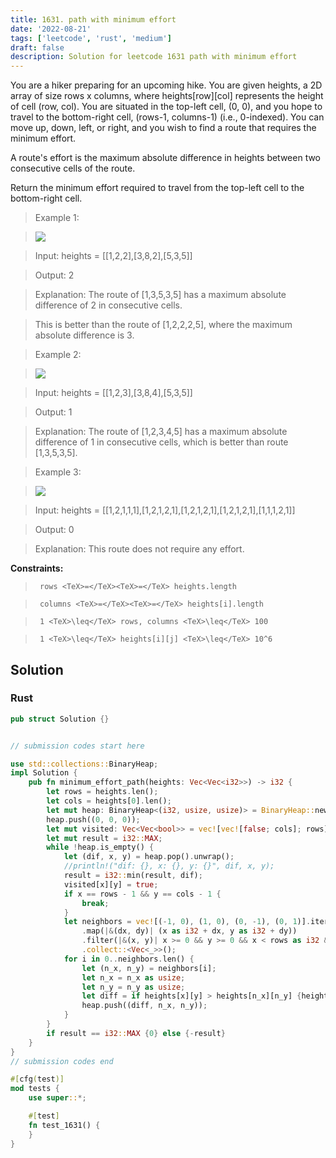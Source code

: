 ```yaml
---
title: 1631. path with minimum effort
date: '2022-08-21'
tags: ['leetcode', 'rust', 'medium']
draft: false
description: Solution for leetcode 1631 path with minimum effort
---
```


 

  You are a hiker preparing for an upcoming hike. You are given heights, a 2D array of size rows x columns, where heights[row][col] represents the height of cell (row, col). You are situated in the top-left cell, (0, 0), and you hope to travel to the bottom-right cell, (rows-1, columns-1) (i.e., 0-indexed). You can move up, down, left, or right, and you wish to find a route that requires the minimum effort.

  

  A route's effort is the maximum absolute difference in heights between two consecutive cells of the route.

  

  Return the minimum effort required to travel from the top-left cell to the bottom-right cell.

  

   

 >   Example 1:

  

 >   ![](https://assets.leetcode.com/uploads/2020/10/04/ex1.png)

  

  

 >   Input: heights <TeX>=</TeX> [[1,2,2],[3,8,2],[5,3,5]]

 >   Output: 2

 >   Explanation: The route of [1,3,5,3,5] has a maximum absolute difference of 2 in consecutive cells.

 >   This is better than the route of [1,2,2,2,5], where the maximum absolute difference is 3.

  

  

 >   Example 2:

  

 >   ![](https://assets.leetcode.com/uploads/2020/10/04/ex2.png)

  

  

 >   Input: heights <TeX>=</TeX> [[1,2,3],[3,8,4],[5,3,5]]

 >   Output: 1

 >   Explanation: The route of [1,2,3,4,5] has a maximum absolute difference of 1 in consecutive cells, which is better than route [1,3,5,3,5].

  

  

 >   Example 3:

 >   ![](https://assets.leetcode.com/uploads/2020/10/04/ex3.png)

  

 >   Input: heights <TeX>=</TeX> [[1,2,1,1,1],[1,2,1,2,1],[1,2,1,2,1],[1,2,1,2,1],[1,1,1,2,1]]

 >   Output: 0

 >   Explanation: This route does not require any effort.

  

  

   

  **Constraints:**

  

  

 >   	rows <TeX>=</TeX><TeX>=</TeX> heights.length

 >   	columns <TeX>=</TeX><TeX>=</TeX> heights[i].length

 >   	1 <TeX>\leq</TeX> rows, columns <TeX>\leq</TeX> 100

 >   	1 <TeX>\leq</TeX> heights[i][j] <TeX>\leq</TeX> 10^6


## Solution
### Rust
```rust
pub struct Solution {}


// submission codes start here

use std::collections::BinaryHeap;
impl Solution {
    pub fn minimum_effort_path(heights: Vec<Vec<i32>>) -> i32 {
        let rows = heights.len();
        let cols = heights[0].len();
        let mut heap: BinaryHeap<(i32, usize, usize)> = BinaryHeap::new();
        heap.push((0, 0, 0));
        let mut visited: Vec<Vec<bool>> = vec![vec![false; cols]; rows];
        let mut result = i32::MAX;
        while !heap.is_empty() {
            let (dif, x, y) = heap.pop().unwrap();
            //println!("dif: {}, x: {}, y: {}", dif, x, y);
            result = i32::min(result, dif);
            visited[x][y] = true;
            if x == rows - 1 && y == cols - 1 {
                break;
            }
            let neighbors = vec![(-1, 0), (1, 0), (0, -1), (0, 1)].iter()
                .map(|&(dx, dy)| (x as i32 + dx, y as i32 + dy))
                .filter(|&(x, y)| x >= 0 && y >= 0 && x < rows as i32 && y < cols as i32 && !visited[x as usize][y as usize])
                .collect::<Vec<_>>();
            for i in 0..neighbors.len() {
                let (n_x, n_y) = neighbors[i];
                let n_x = n_x as usize;
                let n_y = n_y as usize;
                let diff = if heights[x][y] > heights[n_x][n_y] {heights[n_x][n_y] - heights[x][y]} else {heights[x][y] - heights[n_x][n_y]};
                heap.push((diff, n_x, n_y));
            }
        }
        if result == i32::MAX {0} else {-result}
    }
}
// submission codes end

#[cfg(test)]
mod tests {
    use super::*;

    #[test]
    fn test_1631() {
    }
}

```
